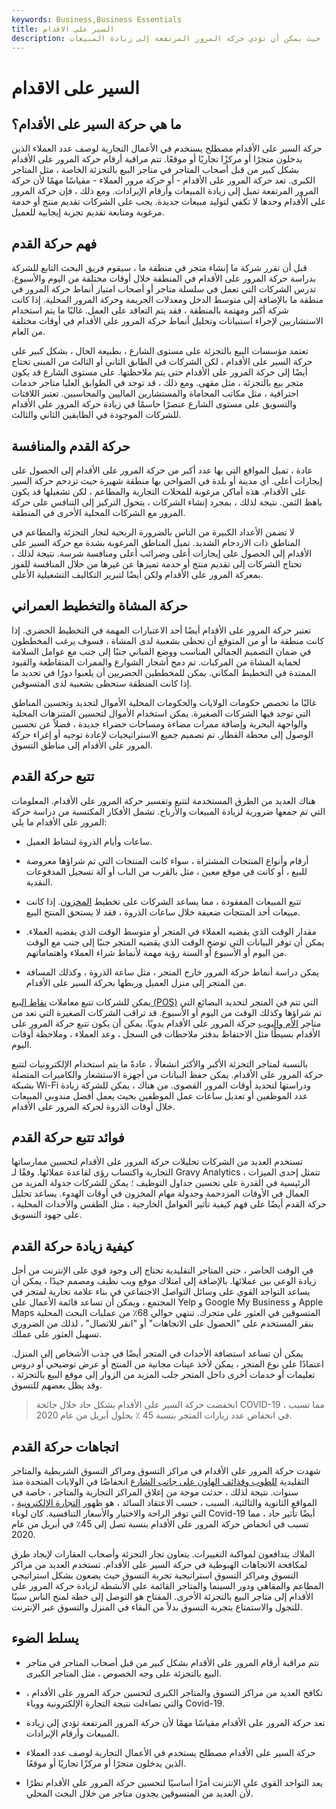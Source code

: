 ```yaml
---
keywords: Business,Business Essentials
title: السير على الاقدام
description: حركة السير على الأقدام هي وجود وحركة الأشخاص الذين يتجولون في مكان معين. إنه مهم للعديد من أنواع الأعمال ، لا سيما مؤسسات البيع بالتجزئة ، حيث يمكن أن تؤدي حركة المرور المرتفعة إلى زيادة المبيعات.
---
```


# السير على الاقدام
## ما هي حركة السير على الأقدام؟

حركة السير على الأقدام مصطلح يستخدم في الأعمال التجارية لوصف عدد العملاء الذين يدخلون متجرًا أو مركزًا تجاريًا أو موقعًا. تتم مراقبة أرقام حركة المرور على الأقدام بشكل كبير من قبل أصحاب المتاجر في متاجر البيع بالتجزئة الخاصة ، مثل المتاجر الكبرى. تعد حركة المرور على الأقدام - أو حركة مرور العملاء - مقياسًا مهمًا لأن حركة المرور المرتفعة تميل إلى زيادة المبيعات وأرقام الإيرادات. ومع ذلك ، فإن حركة المرور على الأقدام وحدها لا تكفي لتوليد مبيعات جديدة. يجب على الشركات تقديم منتج أو خدمة مرغوبة ومتابعة تقديم تجربة إيجابية للعميل.

## فهم حركة القدم

قبل أن تقرر شركة ما إنشاء متجر في منطقة ما ، سيقوم فريق البحث التابع للشركة بدراسة حركة المرور على الأقدام في المنطقة خلال أوقات مختلفة من اليوم والأسبوع. تدرس الشركات التي تعمل في سلسلة متاجر أو أصحاب امتياز أنماط حركة المرور في منطقة ما بالإضافة إلى متوسط الدخل ومعدلات الجريمة وحركة المرور المحلية. إذا كانت شركة أكبر ومهتمة بالمنطقة ، فقد يتم التعاقد على العمل. غالبًا ما يتم استخدام الاستشاريين لإجراء استبيانات وتحليل أنماط حركة المرور على الأقدام في أوقات مختلفة من العام.

تعتمد مؤسسات البيع بالتجزئة على مستوى الشارع ، بطبيعة الحال ، بشكل كبير على حركة السير على الأقدام ، لكن الشركات في الطابق الثاني أو الثالث من المبنى تحتاج أيضًا إلى حركة المرور على الأقدام حتى يتم ملاحظتها. على مستوى الشارع قد يكون متجر بيع بالتجزئة ، مثل مقهى. ومع ذلك ، قد توجد في الطوابق العليا متاجر خدمات احترافية ، مثل مكاتب المحاماة والمستشارين الماليين والمحاسبين. تعتبر اللافتات والتسويق على مستوى الشارع عنصرًا حاسمًا في زيادة حركة المرور على الأقدام للشركات الموجودة في الطابقين الثاني والثالث.

## حركة القدم والمنافسة

عادة ، تميل المواقع التي بها عدد أكبر من حركة المرور على الأقدام إلى الحصول على إيجارات أعلى. أي مدينة أو بلدة في الضواحي بها منطقة شهيرة حيث تزدحم حركة السير على الأقدام. هذه أماكن مرغوبة للمحلات التجارية والمطاعم ، لكن تشغيلها قد يكون باهظ الثمن. نتيجة لذلك ، بمجرد إنشاء الشركات ، يتحول التركيز إلى التنافس على حركة المرور مع الشركات المحلية الأخرى في المنطقة.

لا تضمن الأعداد الكبيرة من الناس بالضرورة الربحية لتجار التجزئة والمطاعم في المناطق ذات الازدحام الشديد. تميل المناطق المرغوبة بشدة مع حركة السير على الأقدام إلى الحصول على إيجارات أعلى وضرائب أعلى ومنافسة شرسة. نتيجة لذلك ، تحتاج الشركات إلى تقديم منتج أو خدمة تميزها عن غيرها من خلال المنافسة للفوز بمعركة المرور على الأقدام ولكن أيضًا لتبرير التكاليف التشغيلية الأعلى.

## حركة المشاة والتخطيط العمراني

تعتبر حركة المرور على الأقدام أيضًا أحد الاعتبارات المهمة في التخطيط الحضري. إذا كانت منطقة ما أو من المتوقع أن تحظى بشعبية لدى المشاة ، فسوف يرغب المخططون في ضمان التصميم الجمالي المناسب ووضع المباني جنبًا إلى جنب مع عوامل السلامة لحماية المشاة من المركبات. تم دمج أشجار الشوارع والممرات المتقاطعة والقيود الممتدة في التخطيط المكاني. يمكن للمخططين الحضريين أن يلعبوا دورًا في تحديد ما إذا كانت المنطقة ستحظى بشعبية لدى المتسوقين.

غالبًا ما تخصص حكومات الولايات والحكومات المحلية الأموال لتجديد وتحسين المناطق التي توجد فيها الشركات الصغيرة. يمكن استخدام الأموال لتحسين المتنزهات المحلية والواجهة البحرية وإضافة ممرات مضاءة ومساحات خضراء جديدة ، فضلاً عن تحسين الوصول إلى محطة القطار. تم تصميم جميع الاستراتيجيات لإعادة توجيه أو إغراء حركة المرور على الأقدام إلى مناطق التسوق.

## تتبع حركة القدم

هناك العديد من الطرق المستخدمة لتتبع وتفسير حركة المرور على الأقدام. المعلومات التي تم جمعها ضرورية لزيادة المبيعات والأرباح. تشمل الأفكار المكتسبة من دراسة حركة المرور على الأقدام ما يلي:

- ساعات وأيام الذروة لنشاط العميل.

- أرقام وأنواع المنتجات المشتراة ، سواء كانت المنتجات التي تم شراؤها معروضة للبيع ، أو كانت في موقع معين ، مثل بالقرب من الباب أو آلة تسجيل المدفوعات النقدية.

- تتبع المبيعات المفقودة ، مما يساعد الشركات على تخطيط [المخزون](/inventory). إذا كانت مبيعات أحد المنتجات ضعيفة خلال ساعات الذروة ، فقد لا يستحق المنتج البيع.

- مقدار الوقت الذي يقضيه العملاء في المتجر أو متوسط الوقت الذي يقضيه العملاء. يمكن أن توفر البيانات التي توضح الوقت الذي يقضيه المتجر جنبًا إلى جنب مع الوقت من اليوم أو الأسبوع أو السنة رؤية مهمة لأنماط شراء العملاء واهتماماتهم.

- يمكن دراسة أنماط حركة المرور خارج المتجر ، مثل ساعة الذروة ، وكذلك المسافة من المتجر إلى منزل العميل وربطها بحركة السير على الأقدام.

يمكن للشركات تتبع معاملات [نقاط البيع (POS)](/point-of-sale) التي تتم في المتجر لتحديد البضائع التي تم شراؤها وكذلك الوقت من اليوم أو الأسبوع. قد تراقب الشركات الصغيرة التي تعد من متاجر [الأم والبوب](/momandpop) حركة المرور على الأقدام يدويًا. يمكن أن يكون تتبع حركة المرور على الأقدام بسيطًا مثل الاحتفاظ بدفتر ملاحظات في السجل ، وعد العملاء ، وملاحظة أوقات اليوم.

بالنسبة لمتاجر التجزئة الأكبر والأكثر انشغالًا ، عادةً ما يتم استخدام الإلكترونيات لتتبع حركة المرور على الأقدام. يمكن حفظ البيانات من أجهزة الاستشعار والكاميرات المتصلة بشبكة Wi-Fi ودراستها لتحديد أوقات المرور القصوى. من هناك ، يمكن للشركة زيادة عدد الموظفين أو تعديل ساعات عمل الموظفين بحيث يعمل أفضل مندوبي المبيعات خلال أوقات الذروة لحركة المرور على الأقدام.

## فوائد تتبع حركة القدم

تستخدم العديد من الشركات تحليلات حركة المرور على الأقدام لتحسين ممارساتها التجارية واكتساب رؤى لقاعدة عملائها. وفقًا لـ Gravy Analytics ، تتمثل إحدى الميزات الرئيسية في القدرة على تحسين جداول التوظيف ؛ يمكن للشركات جدولة المزيد من العمال في الأوقات المزدحمة وجدولة مهام المخزون في أوقات الهدوء. يساعد تحليل حركة القدم أيضًا على فهم كيفية تأثير العوامل الخارجية ، مثل الطقس والأحداث المحلية ، على جهود التسويق.

## كيفية زيادة حركة القدم

في الوقت الحاضر ، حتى المتاجر التقليدية تحتاج إلى وجود قوي على الإنترنت من أجل زيادة الوعي بين عملائها. بالإضافة إلى امتلاك موقع ويب نظيف ومصمم جيدًا ، يمكن أن يساعد التواجد القوي على وسائل التواصل الاجتماعي في بناء علامة تجارية لمتجر في المجتمع ، ويمكن أن تساعد قائمة الأعمال على Yelp و Google My Business و Apple Maps المتسوقين في العثور على متجرك. تنتهي حوالي 68٪ من عمليات البحث المحلية بنقر المستخدم على "الحصول على الاتجاهات" أو "انقر للاتصال" ، لذلك من الضروري تسهيل العثور على عملك.

يمكن أن تساعد استضافة الأحداث في المتجر أيضًا في جذب الأشخاص إلى المنزل. اعتمادًا على نوع المتجر ، يمكن لأخذ عينات مجانية من المنتج أو عرض توضيحي أو دروس تعليمات أو خدمات أخرى داخل المتجر جلب المزيد من الزوار إلى موقع البيع بالتجزئة ، وقد يظل بعضهم للتسوق.

> انخفضت حركة السير على الأقدام بشكل حاد خلال جائحة COVID-19 ، مما تسبب في انخفاض عدد زيارات المتجر بنسبة 45 ٪ بحلول أبريل من عام 2020.

>

## اتجاهات حركة القدم

شهدت حركة المرور على الأقدام في مراكز التسوق ومراكز التسوق الشريطية والمتاجر التقليدية [للطوب وقذائف الهاون على جانب الشارع](/brickandmortar) انخفاضًا في الولايات المتحدة منذ سنوات. نتيجة لذلك ، حدثت موجة من إغلاق المراكز التجارية والمتاجر ، خاصة في المواقع الثانوية والثالثية. السبب ، حسب الاعتقاد السائد ، هو ظهور [التجارة الإلكترونية](/ecommerce) ، التي توفر الراحة والاختيار والأسعار التنافسية. كان لوباء Covid-19 أيضًا تأثير حاد ، مما تسبب في انخفاض حركة المرور على الأقدام بنسبة تصل إلى 45٪ في أبريل من عام 2020.

الملاك يتدافعون لمواكبة التغييرات. يتعاون تجار التجزئة وأصحاب العقارات لإيجاد طرق لمكافحة الاتجاهات الهبوطية في حركة السير على الأقدام. تستخدم العديد من مراكز التسوق ومراكز التسوق استراتيجية تجربة التسوق حيث يضعون بشكل استراتيجي المطاعم والمقاهي ودور السينما والمتاجر القائمة على الأنشطة لزيادة حركة المرور على الأقدام إلى متاجر البيع بالتجزئة الأخرى. المفتاح هو التوصل إلى خطة لمنح الناس سببًا للتجول والاستمتاع بتجربة التسوق بدلاً من البقاء في المنزل والتسوق عبر الإنترنت.

## يسلط الضوء

- تتم مراقبة أرقام المرور على الأقدام بشكل كبير من قبل أصحاب المتاجر في متاجر البيع بالتجزئة على وجه الخصوص ، مثل المتاجر الكبرى.

- تكافح العديد من مراكز التسوق والمتاجر الكبرى لتحسين حركة المرور على الأقدام ، والتي تضاءلت نتيجة التجارة الإلكترونية ووباء Covid-19.

- تعد حركة المرور على الأقدام مقياسًا مهمًا لأن حركة المرور المرتفعة تؤدي إلى زيادة المبيعات وأرقام الإيرادات.

- حركة السير على الأقدام مصطلح يستخدم في الأعمال التجارية لوصف عدد العملاء الذين يدخلون متجرًا أو مركزًا تجاريًا أو موقعًا.

- يعد التواجد القوي على الإنترنت أمرًا أساسيًا لتحسين حركة المرور على الأقدام نظرًا لأن العديد من المتسوقين يجدون متاجر من خلال البحث المحلي.

